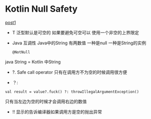 # Kotlin Null Safety
[post1](https://mp.weixin.qq.com/s?__biz=MzIxOTU1MDg5Ng%3D%3D&mid=2247484284&idx=1&sn=cf7f887ac7d3903d10c0a756400d9331&chksm=97d8c6a3a0af4fb509649b42ac9f08bc0e1adad364cc0aa2d65a824ca68276cc03ec6a3ad2c9)

- T 泛型默认是可空的  如果要避免可空可以 使用一个非空的上界限定
<T : Any>

- Java 互调性
Java中的String 有两数值 一种是null 一种是String的实例

      @NotNull
java  String    = Kotlin 中String

- ?.
Safe call operator 只有在调用方不为空的时候调用很方便

- ？:

````
val result = value?.fuck() ?: throwIllegalArgumentException()
````

只有当左边为空的时候才会调用右边的数值

- !!
显示的告诉编译器如果调用方是空的抛出异常